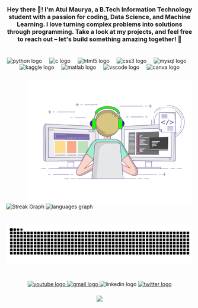<h3 align="center">Hey there 👋! I'm Atul Maurya, a B.Tech Information Technology student with a passion for coding, Data Science, and Machine Learning. I love turning complex problems into solutions through programming. Take a look at my projects, and feel free to reach out – let's build something amazing together! 🚀</h3>

###

<br clear="both">

<div align="center">
  <img src="https://cdn.simpleicons.org/python/3776AB" height="40" alt="python logo"  />
  <img width="12" />
  <img src="https://cdn.jsdelivr.net/gh/devicons/devicon/icons/c/c-original.svg" height="40" alt="c logo"  />
  <img width="12" />
  <img src="https://skillicons.dev/icons?i=html" height="40" alt="html5 logo"  />
  <img width="12" />
  <img src="https://skillicons.dev/icons?i=css" height="40" alt="css3 logo"  />
  <img width="12" />
  <img src="https://skillicons.dev/icons?i=mysql" height="40" alt="mysql logo"  />
  <img width="12" />
  <img src="https://cdn.simpleicons.org/kaggle/20BEFF" height="40" alt="kaggle logo"  />
  <img width="12" />
  <img src="https://cdn.jsdelivr.net/gh/devicons/devicon/icons/matlab/matlab-line.svg" height="40" alt="matlab logo"  />
  <img width="12" />
  <img src="https://cdn.jsdelivr.net/gh/devicons/devicon/icons/vscode/vscode-original-wordmark.svg" height="40" alt="vscode logo"  />
  <img width="12" />
  <img src="https://cdn.jsdelivr.net/gh/devicons/devicon/icons/canva/canva-original.svg" height="40" alt="canva logo"  />
</div>

###

<img align="right" height="336" src="https://raw.githubusercontent.com/atul-maurya-30/atul-maurya-30/refs/heads/main/68747470733a2f2f696d616765732e73717561726573706163652d63646e2e636f6d2f636f6e74656e742f76312f3537363966633430316236333162616231616464623261622f313534313538303631313632342d5445363451474b524a473853574149555%20(1).gif"  />

###

<div align="left">
  <img src="https://streak-stats.demolab.com?user=atul-maurya-30&theme=dark&hide_border=true" alt="Streak Graph" />
  <img src="https://github-readme-stats.vercel.app/api/top-langs?username=atul-maurya-30&locale=en&hide_title=false&layout=compact&card_width=320&langs_count=5&theme=dracula&hide_border=true" height="166" alt="languages graph"  />
</div>

###

<br clear="both">

<img src="https://raw.githubusercontent.com/atul-maurya-30/atul-maurya-30/output/snake.svg" alt="Snake animation" />

###

<br clear="both">

<div align="center">
  <a href="https://www.youtube.com/@kashi_ff__" target="_blank">
    <img src="https://img.shields.io/static/v1?message=Youtube&logo=youtube&label=&color=000000&logoColor=white&labelColor=&style=for-the-badge" height="35" alt="youtube logo"  />
  </a>
  <a href="atulsrnvm9235@gmail.com" target="_blank">
    <img src="https://img.shields.io/static/v1?message=Gmail&logo=gmail&label=&color=000000&logoColor=white&labelColor=&style=for-the-badge" height="35" alt="gmail logo"  />
  </a>
  <img src="https://img.shields.io/static/v1?message=LinkedIn&logo=linkedin&label=&color=000000&logoColor=white&labelColor=&style=for-the-badge" height="35" alt="linkedin logo"  />
  <a href="https://x.com/atul_maurya_30" target="_blank">
    <img src="https://img.shields.io/static/v1?message=Twitter&logo=twitter&label=&color=000000&logoColor=white&labelColor=&style=for-the-badge" height="35" alt="twitter logo"  />
  </a>
</div>

###

<div align="center">
  <img src="https://profile-counter.glitch.me/atul-maurya-30/count.svg?"  />
</div>

###
